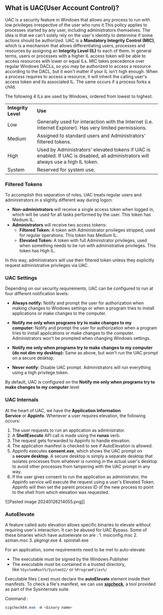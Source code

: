 
## What is UAC(User Account Control)?

UAC is a security feature in Windows that allows any process to run with low privileges irrespective of the user who runs it.This policy applies to processes started by any user, including administrators themselves. The idea is that we can't solely rely on the user's identity to determine if some actions should be authorized. UAC is a **Mandatory Integrity Control (MIC)**, which is a mechanism that allows differentiating users, processes and resources by assigning an **Integrity Level (IL)** to each of them. In general terms, users or processes with a higher IL access token will be able to access resources with lower or equal ILs. MIC takes precedence over regular Windows DACLs, so you may be authorized to access a resource according to the DACL, but it won't matter if your IL isn't high enough. When a process requires to access a resource, it will inherit the calling user's access token and its associated IL. The same occurs if a process forks a child.


The following 4 ILs are used by Windows, ordered from lowest to highest:  

|   |   |
|---|---|
|**Integrity Level**|**Use**|
|Low|Generally used for interaction with the Internet (i.e. Internet Explorer). Has very limited permissions.|
|Medium|Assigned to standard users and Administrators' filtered tokens.|
|High|Used by Administrators' elevated tokens if UAC is enabled. If UAC is disabled, all administrators will always use a high IL token.|
|System|Reserved for system use.|

### Filtered Tokens

To accomplish this separation of roles, UAC treats regular users and administrators in a slightly different way during logon:

- **Non-administrators** will receive a single access token when logged in, which will be used for all tasks performed by the user. This token has Medium IL.
- **Administrators** will receive two access tokens:
    - **Filtered Token:** A token with Administrator privileges stripped, used for regular operations. This token has Medium IL.
    - **Elevated Token:** A token with full Administrator privileges, used when something needs to be run with administrative privileges. This token has High IL.

In this way, administrators will use their filtered token unless they explicitly request administrative privileges via UAC.


### UAC Settings

Depending on our security requirements, UAC can be configured to run at four different notification levels:

- **Always notify:** Notify and prompt the user for authorization when making changes to Windows settings or when a program tries to install applications or make changes to the computer.
- **Notify me only when programs try to make changes to my computer:** Notify and prompt the user for authorization when a program tries to install applications or make changes to the computer. Administrators won't be prompted when changing Windows settings.
- **Notify me only when programs try to make changes to my computer (do not dim my desktop):** Same as above, but won't run the UAC prompt on a secure desktop.  
    
- **Never notify:** Disable UAC prompt. Administrators will run everything using a high privilege token.

By default, UAC is configured on the **Notify me only when programs try to make changes to my computer** level


### UAC Internals

At the heart of UAC, we have the **Application Information Service** or **Appinfo**. Whenever a user requires elevation, the following occurs: 

1. The user requests to run an application as administrator.
2. A **ShellExecute** API call is made using the **runas** verb. 
3. The request gets forwarded to Appinfo to handle elevation.
4. The application manifest is checked to see if AutoElevation is allowed.
5. Appinfo executes **consent.exe**, which shows the UAC prompt on a **secure desktop**. A secure desktop is simply a separate desktop that isolates processes from whatever is running in the actual user's desktop to avoid other processes from tampering with the UAC prompt in any way.
6. If the user gives consent to run the application as administrator, the Appinfo service will execute the request using a user's Elevated Token. Appinfo will then set the parent process ID of the new process to point to the shell from which elevation was requested.


![[Pasted image 20240126214055.png]]

### AutoElevate

A feature called auto elevation allows specific binaries to elevate without requiring user's interaction. It can be abused for UAC Bypass. Some of these binaries which have autoelevate on are :
	1. msiconfig.msc
	2. azman.msc
	3. pkgmgr.exe
	4. spinstall.exe

 For an application, some requirements need to be met to auto-elevate:

- The executable must be signed by the Windows Publisher
- The executable must be contained in a trusted directory, like `%SystemRoot%/System32/` or `%ProgramFiles%/`

Executable files (.exe) must declare the **autoElevate** element inside their manifests. To check a file's manifest, we can use **[sigcheck](https://docs.microsoft.com/en-us/sysinternals/downloads/sigcheck)**, a tool provided as part of the Sysinternals suite.

Command :
```powershell
sigcheck64.exe -m <binary name>
```